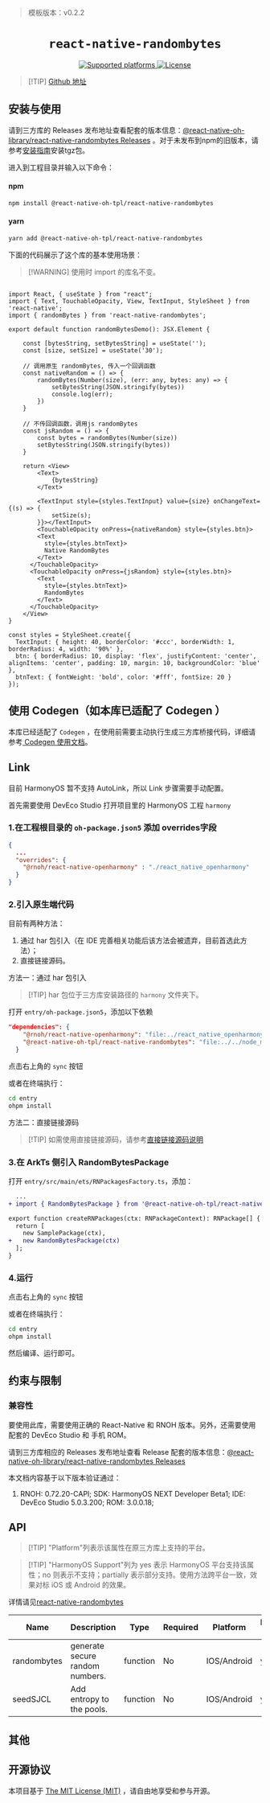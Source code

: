 > 模板版本：v0.2.2

<p align="center">
  <h1 align="center"> <code>react-native-randombytes</code> </h1>
</p>
<p align="center">
    <a href="https://github.com/mvayngrib/react-native-randombytes">
        <img src="https://img.shields.io/badge/platforms-android%20|%20ios%20|%20harmony%20-lightgrey.svg" alt="Supported platforms" />
    </a>
    <a href="https://github.com/mvayngrib/react-native-randombytes/blob/master/LICENSE">
        <img src="https://img.shields.io/badge/license-MIT-green.svg" alt="License" />
        <!-- <img src="https://img.shields.io/badge/license-Apache-blue.svg" alt="License" /> -->
    </a>
</p>



> [!TIP] [Github 地址](https://github.com/react-native-oh-library/react-native-randombytes)

## 安装与使用

请到三方库的 Releases 发布地址查看配套的版本信息：[@react-native-oh-library/react-native-randombytes Releases](https://github.com/react-native-oh-library/react-native-randombytes/releases) 。对于未发布到npm的旧版本，请参考[安装指南](/zh-cn/tgz-usage.md)安装tgz包。

进入到工程目录并输入以下命令：



<!-- tabs:start -->

####  npm

```bash
npm install @react-native-oh-tpl/react-native-randombytes
```

#### yarn

```bash
yarn add @react-native-oh-tpl/react-native-randombytes
```

<!-- tabs:end -->

下面的代码展示了这个库的基本使用场景：

>[!WARNING] 使用时 import 的库名不变。

```tsx

import React, { useState } from "react";
import { Text, TouchableOpacity, View, TextInput, StyleSheet } from 'react-native';
import { randomBytes } from 'react-native-randombytes';

export default function randomBytesDemo(): JSX.Element {

    const [bytesString, setBytesString] = useState('');
    const [size, setSize] = useState('30');

    // 调用原生 randomBytes, 传入一个回调函数
    const nativeRandom = () => {
        randomBytes(Number(size), (err: any, bytes: any) => {
            setBytesString(JSON.stringify(bytes))
            console.log(err);       
        })
    }

    // 不传回调函数，调用js randomBytes 
    const jsRandom = () => {
        const bytes = randomBytes(Number(size))
        setBytesString(JSON.stringify(bytes))
    }

    return <View>
        <Text>
            {bytesString}
        </Text>

        <TextInput style={styles.TextInput} value={size} onChangeText={(s) => {
            setSize(s);
        }}></TextInput>
        <TouchableOpacity onPress={nativeRandom} style={styles.btn}>
        <Text
          style={styles.btnText}>
          Native RandomBytes
        </Text>
      </TouchableOpacity>
      <TouchableOpacity onPress={jsRandom} style={styles.btn}>
        <Text
          style={styles.btnText}>
          RandomBytes
        </Text>
      </TouchableOpacity>
    </View>
}

const styles = StyleSheet.create({
  TextInput: { height: 40, borderColor: '#ccc', borderWidth: 1, borderRadius: 4, width: '90%' },
  btn: { borderRadius: 10, display: 'flex', justifyContent: 'center', alignItems: 'center', padding: 10, margin: 10, backgroundColor: 'blue' },
  btnText: { fontWeight: 'bold', color: '#fff', fontSize: 20 }
});

```

## 使用 Codegen（如本库已适配了 Codegen ）

本库已经适配了 `Codegen` ，在使用前需要主动执行生成三方库桥接代码，详细请参考[ Codegen 使用文档](/zh-cn/codegen.md)。

## Link

目前 HarmonyOS 暂不支持 AutoLink，所以 Link 步骤需要手动配置。

首先需要使用 DevEco Studio 打开项目里的 HarmonyOS 工程 `harmony`

### 1.在工程根目录的 `oh-package.json5` 添加 overrides字段

```json
{
  ...
  "overrides": {
    "@rnoh/react-native-openharmony" : "./react_native_openharmony"
  }
}
```

### 2.引入原生端代码

目前有两种方法：

1. 通过 har 包引入（在 IDE 完善相关功能后该方法会被遗弃，目前首选此方法）；
2. 直接链接源码。

方法一：通过 har 包引入

> [!TIP] har 包位于三方库安装路径的 `harmony` 文件夹下。

打开 `entry/oh-package.json5`，添加以下依赖

```json
"dependencies": {
    "@rnoh/react-native-openharmony": "file:../react_native_openharmony",
    "@react-native-oh-tpl/react-native-randombytes": "file:../../node_modules/@react-native-oh-tpl/react-native-randombytes/harmony/random_bytes.har"
  }
```

点击右上角的 `sync` 按钮

或者在终端执行：

```bash
cd entry
ohpm install
```

方法二：直接链接源码

> [!TIP] 如需使用直接链接源码，请参考[直接链接源码说明](/zh-cn/link-source-code.md)

### 3.在 ArkTs 侧引入 RandomBytesPackage

打开 `entry/src/main/ets/RNPackagesFactory.ts`，添加：

```diff
  ...
+ import { RandomBytesPackage } from '@react-native-oh-tpl/react-native-randombytes/ts';

export function createRNPackages(ctx: RNPackageContext): RNPackage[] {
  return [
    new SamplePackage(ctx),
+   new RandomBytesPackage(ctx)
  ];
}
```

### 4.运行

点击右上角的 `sync` 按钮

或者在终端执行：

```bash
cd entry
ohpm install
```

然后编译、运行即可。

## 约束与限制

### 兼容性

要使用此库，需要使用正确的 React-Native 和 RNOH 版本。另外，还需要使用配套的 DevEco Studio 和 手机 ROM。

请到三方库相应的 Releases 发布地址查看 Release 配套的版本信息：[@react-native-oh-library/react-native-randombytes Releases](https://github.com/react-native-oh-library/react-native-randombytes/releases)

本文档内容基于以下版本验证通过：
1. RNOH: 0.72.20-CAPI; SDK: HarmonyOS NEXT Developer Beta1; IDE: DevEco Studio 5.0.3.200; ROM: 3.0.0.18;

## API

> [!TIP] "Platform"列表示该属性在原三方库上支持的平台。

> [!TIP] "HarmonyOS Support"列为 yes 表示 HarmonyOS 平台支持该属性；no 则表示不支持；partially 表示部分支持。使用方法跨平台一致，效果对标 iOS 或 Android 的效果。

详情请见[react-native-randombytes](https://github.com/react-native-oh-library/react-native-randombytes)

| Name           | Description                   | Type | Required | Platform    | HarmonyOS Support |
|----------------|-------------------------------| -- | -------- | ----------- | ----------------- |
| randombytes    | generate secure random numbers. | function | No       | IOS/Android | yes               |
| seedSJCL       | Add entropy to the pools.       | function | No       | IOS/Android | yes               |


## 其他

## 开源协议

本项目基于 [The MIT License (MIT)](https://github.com/mvayngrib/react-native-randombytes/blob/master/LICENSE) ，请自由地享受和参与开源。

